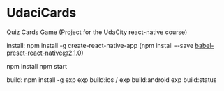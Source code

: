 # UdaciCards

Quiz Cards Game (Project for the UdaCity react-native course)

install:
npm install -g create-react-native-app
(npm install --save babel-preset-react-native@2.1.0)

npm install
npm start

build:
npm install -g exp
exp build:ios / exp build:android
exp build:status
